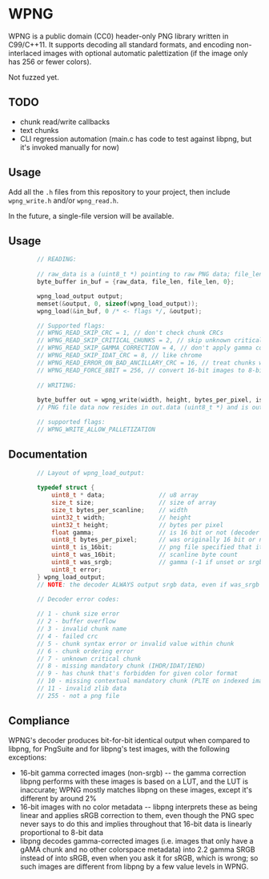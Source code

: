 # WPNG

WPNG is a public domain (CC0) header-only PNG library written in C99/C++11. It supports decoding all standard formats, and encoding non-interlaced images with optional automatic palettization (if the image only has 256 or fewer colors).

Not fuzzed yet.

## TODO

- chunk read/write callbacks
- text chunks
- CLI regression automation (main.c has code to test against libpng, but it's invoked manually for now)

## Usage

Add all the `.h` files from this repository to your project, then include `wpng_write.h` and/or `wpng_read.h`.

In the future, a single-file version will be available.

## Usage

```c
        // READING:
        
        // raw_data is a (uint8_t *) pointing to raw PNG data; file_len is a size_t containing how many bytes there are in that data
        byte_buffer in_buf = {raw_data, file_len, file_len, 0};

        wpng_load_output output;
        memset(&output, 0, sizeof(wpng_load_output));
        wpng_load(&in_buf, 0 /* <- flags */, &output);

        // Supported flags:
        // WPNG_READ_SKIP_CRC = 1, // don't check chunk CRCs 
        // WPNG_READ_SKIP_CRITICAL_CHUNKS = 2, // skip unknown critical chunks
        // WPNG_READ_SKIP_GAMMA_CORRECTION = 4, // don't apply gamma correction
        // WPNG_READ_SKIP_IDAT_CRC = 8, // like chrome
        // WPNG_READ_ERROR_ON_BAD_ANCILLARY_CRC = 16, // treat chunks with bad CRCs like unknown chunks
        // WPNG_READ_FORCE_8BIT = 256, // convert 16-bit images to 8-bit on load
        
        // WRITING:
        
        byte_buffer out = wpng_write(width, height, bytes_per_pixel, is_16bit, image_data /* <- (uint8_t *) */, bytes_per_scanline, WPNG_WRITE_ALLOW_PALLETIZATION /* <- flags */, 9 /* <- DEFLATE compression quality */ );
        // PNG file data now resides in out.data (uint8_t *) and is out.len (size_t) bytes long

        // supported flags:
        // WPNG_WRITE_ALLOW_PALLETIZATION
```

## Documentation

```c
        // Layout of wpng_load_output:
        
        typedef struct {
            uint8_t * data;               // u8 array
            size_t size;                  // size of array
            size_t bytes_per_scanline;    // width
            uint32_t width;               // height
            uint32_t height;              // bytes per pixel
            float gamma;                  // is 16 bit or not (decoder output)
            uint8_t bytes_per_pixel;      // was originally 16 bit or not (original png file)
            uint8_t is_16bit;             // png file specified that it was srgb or not
            uint8_t was_16bit;            // scanline byte count
            uint8_t was_srgb;             // gamma (-1 if unset or srgb)
            uint8_t error;                
        } wpng_load_output;
        // NOTE: the decoder ALWAYS output srgb data, even if was_srgb is unset!

        // Decoder error codes:
        
        // 1 - chunk size error
        // 2 - buffer overflow
        // 3 - invalid chunk name
        // 4 - failed crc
        // 5 - chunk syntax error or invalid value within chunk
        // 6 - chunk ordering error
        // 7 - unknown critical chunk
        // 8 - missing mandatory chunk (IHDR/IDAT/IEND)
        // 9 - has chunk that's forbidden for given color format
        // 10 - missing contextual mandatory chunk (PLTE on indexed images)
        // 11 - invalid zlib data
        // 255 - not a png file
```

## Compliance

WPNG's decoder produces bit-for-bit identical output when compared to libpng, for PngSuite and for libpng's test images, with the following exceptions:

- 16-bit gamma corrected images (non-srgb) -- the gamma correction libpng performs with these images is based on a LUT, and the LUT is inaccurate; WPNG mostly matches libpng on these images, except it's different by around 2%
- 16-bit images with no color metadata -- libpng interprets these as being linear and applies sRGB correction to them, even though the PNG spec never says to do this and implies throughout that 16-bit data is linearly proportional to 8-bit data
- libpng decodes gamma-corrected images (i.e. images that only have a gAMA chunk and no other colorspace metadata) into 2.2 gamma SRGB instead of into sRGB, even when you ask it for sRGB, which is wrong; so such images are different from libpng by a few value levels in WPNG.

